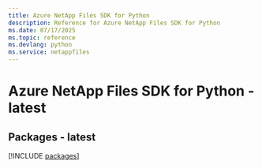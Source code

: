 ```yaml
---
title: Azure NetApp Files SDK for Python
description: Reference for Azure NetApp Files SDK for Python
ms.date: 07/17/2025
ms.topic: reference
ms.devlang: python
ms.service: netappfiles
---
```

# Azure NetApp Files SDK for Python - latest
## Packages - latest
[!INCLUDE [packages](netapp-files-index.md)]